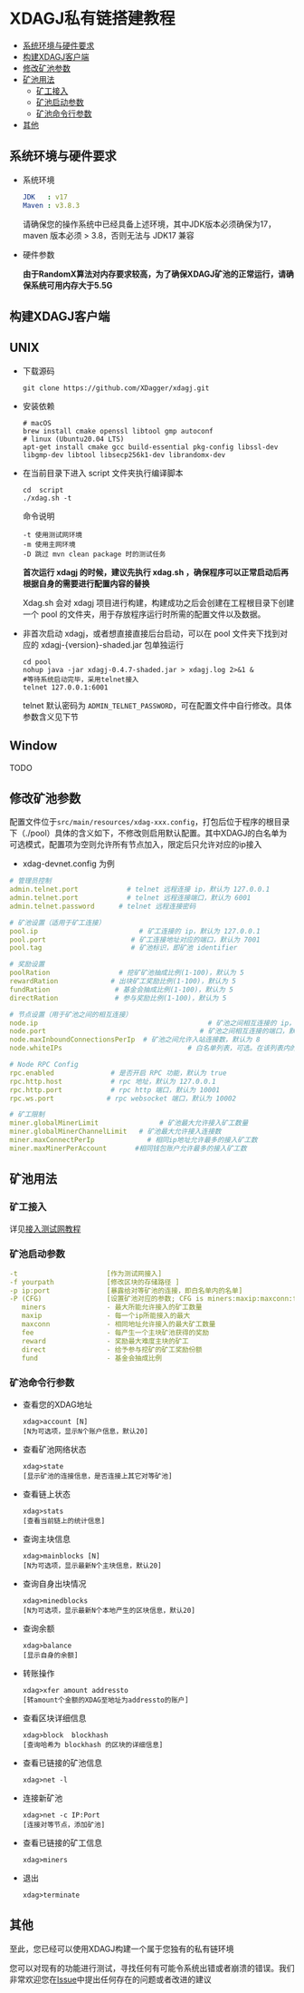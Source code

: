 # XDAGJ私有链搭建教程


  - [系统环境与硬件要求](#系统环境与硬件要求)
  - [构建XDAGJ客户端](#构建XDAGJ客户端)
  - [修改矿池参数](#修改矿池参数)
  - [矿池用法](#矿池用法)
    - [矿工接入](#矿工接入)
    - [矿池启动参数](#矿池启动参数)
    - [矿池命令行参数](#矿池命令行参数)
  - [其他](#其他)

## 系统环境与硬件要求

- 系统环境

  ```yaml
  JDK   : v17
  Maven : v3.8.3
  ```

  请确保您的操作系统中已经具备上述环境，其中JDK版本必须确保为17，maven 版本必须 > 3.8，否则无法与 JDK17 兼容

- 硬件参数

  **由于RandomX算法对内存要求较高，为了确保XDAGJ矿池的正常运行，请确保系统可用内存大于5.5G**



## 构建XDAGJ客户端

## UNIX

- 下载源码

  ```shell
  git clone https://github.com/XDagger/xdagj.git
  ```

- 安装依赖

  ```shell
  # macOS
  brew install cmake openssl libtool gmp autoconf 
  # linux (Ubuntu20.04 LTS)
  apt-get install cmake gcc build-essential pkg-config libssl-dev libgmp-dev libtool libsecp256k1-dev librandomx-dev
  ```

- 在当前目录下进入 script 文件夹执行编译脚本

  ```shell
  cd  script
  ./xdag.sh -t
  ```

  命令说明

  ```shell
  -t 使用测试网环境
  -m 使用主网环境
  -D 跳过 mvn clean package 时的测试任务
  ```

  **首次运行 xdagj 的时候，建议先执行 xdag.sh ，确保程序可以正常启动后再根据自身的需要进行配置内容的替换**

  Xdag.sh 会对 xdagj 项目进行构建，构建成功之后会创建在工程根目录下创建一个 pool 的文件夹，用于存放程序运行时所需的配置文件以及数据。

- 非首次启动 xdagj，或者想直接直接后台启动，可以在 pool 文件夹下找到对应的 xdagj-{version}-shaded.jar 包单独运行

  ```shell
  cd pool
  nohup java -jar xdagj-0.4.7-shaded.jar > xdagj.log 2>&1 &
  #等待系统启动完毕，采用telnet接入
  telnet 127.0.0.1:6001
  ```

  telnet 默认密码为 `ADMIN_TELNET_PASSWORD`，可在配置文件中自行修改。具体参数含义见下节

## Window

TODO



## 修改矿池参数

配置文件位于`src/main/resources/xdag-xxx.config`，打包后位于程序的根目录下（./pool）具体的含义如下，不修改则启用默认配置。其中XDAGJ的白名单为可选模式，配置项为空则允许所有节点加入，限定后只允许对应的ip接入

- xdag-devnet.config 为例

```yaml
# 管理员控制
admin.telnet.port            # telnet 远程连接 ip，默认为 127.0.0.1
admin.telnet.port            # telnet 远程连接端口，默认为 6001
admin.telnet.password	   # telnet 远程连接密码

# 矿池设置（适用于矿工连接）
pool.ip                         # 矿工连接的 ip，默认为 127.0.0.1
pool.port                     # 矿工连接地址对应的端口，默认为 7001
pool.tag                      # 矿池标识，即矿池 identifier

# 奖励设置
poolRation                 # 挖矿矿池抽成比例(1-100)，默认为 5
rewardRation             # 出块矿工奖励比例(1-100)，默认为 5
fundRation                # 基金会抽成比例(1-100)，默认为 5
directRation              # 参与奖励比例(1-100)，默认为 5

# 节点设置（用于矿池之间的相互连接）
node.ip                                          # 矿池之间相互连接的 ip，默认为 127.0.0.1
node.port                                      # 矿池之间相互连接的端口，默认为 8001
node.maxInboundConnectionsPerIp  # 矿池之间允许入站连接数，默认为 8
node.whiteIPs                               # 白名单列表，可选。在该列表内的 ip 才允许被连接

# Node RPC Config
rpc.enabled              # 是否开启 RPC 功能，默认为 true
rpc.http.host            # rpc 地址，默认为 127.0.0.1
rpc.http.port            # rpc http 端口，默认为 10001
rpc.ws.port             # rpc websocket 端口，默认为 10002

# 矿工限制
miner.globalMinerLimit               # 矿池最大允许接入矿工数量
miner.globalMinerChannelLimit   # 矿池最大允许接入连接数
miner.maxConnectPerIp             # 相同ip地址允许最多的接入矿工数
miner.maxMinerPerAccount       #相同钱包账户允许最多的接入矿工数
```



## 矿池用法

### 矿工接入

详见[接入测试网教程](XDAGJ_TestNet_Tutorial_zh.md)

### 矿池启动参数

```yaml
-t                      [作为测试网接入]
-f yourpath             [修改区块的存储路径 ]
-p ip:port              [暴露给对等矿池的连接，即白名单内的名单]
-P (CFG)                [设置矿池对应的参数; CFG is miners:maxip:maxconn:fee:reward:direct:fund
   miners               - 最大所能允许接入的矿工数量
   maxip                - 每一个ip所能接入的最大
   maxconn              - 相同地址允许接入的最大矿工数量
   fee                  - 每产生一个主块矿池获得的奖励
   reward               - 奖励最大难度主块的矿工
   direct               - 给予参与挖矿的矿工奖励份额
   fund                 - 基金会抽成比例
```

### 矿池命令行参数

- 查看您的XDAG地址

  ```she
  xdag>account [N]
  [N为可选项，显示N个账户信息，默认20]
  ```

- 查看矿池网络状态

  ```shell
  xdag>state
  [显示矿池的连接信息，是否连接上其它对等矿池]
  ```

- 查看链上状态

  ```shell
  xdag>stats
  [查看当前链上的统计信息]
  ```

- 查询主块信息

  ```shell
  xdag>mainblocks [N]
  [N为可选项，显示最新N个主块信息，默认20]
  ```

- 查询自身出块情况

  ```shell
  xdag>minedblocks
  [N为可选项，显示最新N个本地产生的区块信息，默认20]
  ```

- 查询余额

  ```shell
  xdag>balance
  [显示自身的余额]
  ```

- 转账操作

  ```shell
  xdag>xfer amount addressto
  [转amount个金额的XDAG至地址为addressto的账户]
  ```

- 查看区块详细信息

  ```shell
  xdag>block  blockhash
  [查询哈希为 blockhash 的区块的详细信息]
  ```

- 查看已链接的矿池信息

  ```shell
  xdag>net -l
  ```

- 连接新矿池

  ```shell
  xdag>net -c IP:Port
  [连接对等节点，添加矿池]
  ```

- 查看已链接的矿工信息

  ```shell
  xdag>miners
  ```

- 退出

  ```shell
  xdag>terminate
  ```



## 其他

至此，您已经可以使用XDAGJ构建一个属于您独有的私有链环境

您可以对现有的功能进行测试，寻找任何有可能令系统出错或者崩溃的错误。我们非常欢迎您在[Issue](https://github.com/XDagger/xdagj/issues)中提出任何存在的问题或者改进的建议

